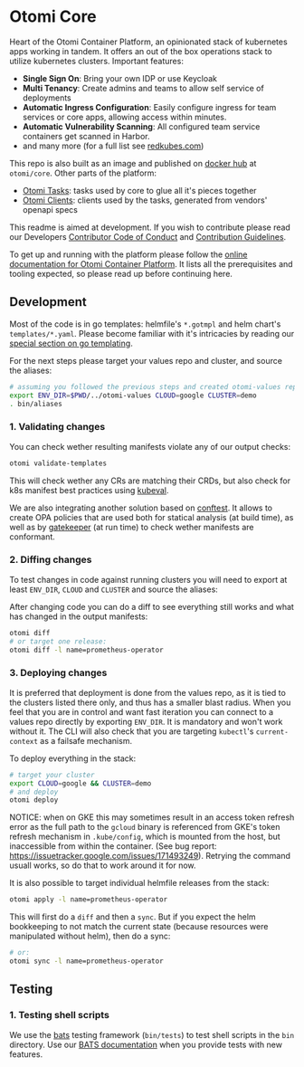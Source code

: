 # Otomi Core

Heart of the Otomi Container Platform, an opinionated stack of kubernetes apps working in tandem. It offers an out of the box operations stack to utilize kubernetes clusters.
Important features:

- **Single Sign On**: Bring your own IDP or use Keycloak
- **Multi Tenancy**: Create admins and teams to allow self service of deployments
- **Automatic Ingress Configuration**: Easily configure ingress for team services or core apps, allowing access within minutes.
- **Automatic Vulnerability Scanning**: All configured team service containers get scanned in Harbor.
- and many more (for a full list see [redkubes.com](https://redkubes.com))

This repo is also built as an image and published on [docker hub](https://hub.docker.com/repository/docker/otomi/core) at `otomi/core`.
Other parts of the platform:

- [Otomi Tasks](https://github.com/redkubes/otomi-tasks): tasks used by core to glue all it's pieces together
- [Otomi Clients](https://github.com/redkubes/otomi-clients): clients used by the tasks, generated from vendors' openapi specs

This readme is aimed at development. If you wish to contribute please read our Developers [Contributor Code of Conduct](./docs/CODE_OF_CONDUCT.md) and [Contribution Guidelines](./docs/CONTRIBUTING.md).

To get up and running with the platform please follow the [online documentation for Otomi Container Platform](https://redkubes.github.io/otomi/). It lists all the prerequisites and tooling expected, so please read up before continuing here.

## Development

Most of the code is in go templates: helmfile's `*.gotmpl` and helm chart's `templates/*.yaml`. Please become familiar with it's intricacies by reading our [special section on go templating](./docs/GO_TEMPLATING.md).

For the next steps please target your values repo and cluster, and source the aliases:

```bash
# assuming you followed the previous steps and created otomi-values repo next to this:
export ENV_DIR=$PWD/../otomi-values CLOUD=google CLUSTER=demo
. bin/aliases
```

### 1. Validating changes

You can check wether resulting manifests violate any of our output checks:

```bash
otomi validate-templates
```

This will check wether any CRs are matching their CRDs, but also check for k8s manifest best practices using [kubeval](https://www.kubeval.com).

We are also integrating another solution based on [conftest](https://www.conftest.dev). It allows to create OPA policies that are used both for statical analysis (at build time), as well as by [gatekeeper](https://github.com/open-policy-agent/gatekeeper) (at run time) to check wether manifests are conformant.

### 2. Diffing changes

To test changes in code against running clusters you will need to export at least `ENV_DIR`, `CLOUD` and `CLUSTER` and source the aliases:

After changing code you can do a diff to see everything still works and what has changed in the output manifests:

```bash
otomi diff
# or target one release:
otomi diff -l name=prometheus-operator
```

### 3. Deploying changes

It is preferred that deployment is done from the values repo, as it is tied to the clusters listed there only, and thus has a smaller blast radius.
When you feel that you are in control and want fast iteration you can connect to a values repo directly by exporting `ENV_DIR`. It is mandatory and won't work without it. The CLI will also check that you are targeting `kubectl`'s `current-context` as a failsafe mechanism.

To deploy everything in the stack:

```bash
# target your cluster
export CLOUD=google && CLUSTER=demo
# and deploy
otomi deploy
```

NOTICE: when on GKE this may sometimes result in an access token refresh error as the full path to the `gcloud` binary is referenced from GKE's token refresh mechanism in `.kube/config`, which is mounted from the host, but inaccessible from within the container. (See bug report: https://issuetracker.google.com/issues/171493249).
Retrying the command usuall works, so do that to work around it for now.

It is also possible to target individual helmfile releases from the stack:

```bash
otomi apply -l name=prometheus-operator
```

This will first do a `diff` and then a `sync`. But if you expect the helm bookkeeping to not match the current state (because resources were manipulated without helm), then do a sync:

```bash
# or:
otomi sync -l name=prometheus-operator
```

## Testing

### 1. Testing shell scripts

We use the [bats](https://github.com/bats-core/bats-core) testing framework (`bin/tests`) to test shell scripts in the `bin` directory. Use our [BATS documentation](./docs/BATS.md) when you provide tests with new features.
